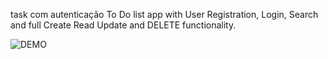 task com autenticação
To Do list app with User Registration, Login, Search and full Create Read Update and DELETE functionality.

![DEMO](../master/Django%20To%20Do%20List%20App.jpg)
